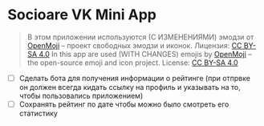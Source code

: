 # Socioare VK Mini App

> В этом приложении используются (С ИЗМЕНЕНИЯМИ) эмодзи от [OpenMoji](https://openmoji.org/) – проект свободных эмодзи и иконок. Лицензия: [CC BY-SA 4.0](https://creativecommons.org/licenses/by-sa/4.0/#)
> In this app are used (WITH CHANGES) emojis by [OpenMoji](https://openmoji.org/) – the open-source emoji and icon project. License: [CC BY-SA 4.0](https://creativecommons.org/licenses/by-sa/4.0/#)

- [ ] Сделать бота для получения информации о рейтинге (при отпрвке он должен всегда кидать ссылку на профиль и указывать на то, чтобы пользовались приложением)
- [ ] Сохранять рейтинг по дате чтобы можно было смотреть его статистику
